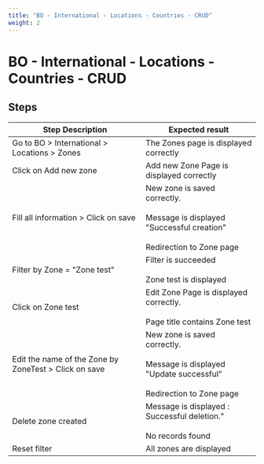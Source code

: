 ```yaml
---
title: "BO - International - Locations - Countries - CRUD"
weight: 2
---
```


# BO - International - Locations - Countries - CRUD
## Steps
| Step Description | Expected result |
| ----- | ----- |
| Go to BO > International > Locations > Zones | The Zones page is displayed correctly |
| Click on Add new zone | Add new Zone Page is displayed correctly |
| Fill all information > Click on save | New zone is saved correctly.<br><br>Message is displayed "Successful creation"<br><br>Redirection to Zone page |
| Filter by Zone = "Zone test" | Filter is succeeded<br><br>Zone test is displayed |
| Click on Zone test | Edit Zone Page is displayed correctly.<br><br>Page title contains Zone test |
| Edit the name of the Zone by ZoneTest > Click on save | New zone is saved correctly.<br><br>Message is displayed "Update successful"<br><br>Redirection to Zone page |
| Delete zone created | Message is displayed : Successful deletion."<br><br>No records found |
| Reset filter | All zones are displayed |
